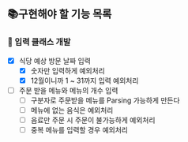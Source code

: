 ## 📚구현해야 할 기능 목록
### 🧮 입력 클래스 개발
- [x] 식당 예상 방문 날짜 입력
  - [x] 숫자만 입력하게 예외처리
  - [x] 12월이니까 1 ~ 31까지 입력 예외처리
- [ ] 주문 받을 메뉴와 메뉴의 개수 입력
  - [ ] 구분자로 주문받을 메뉴를 Parsing 가능하게 만든다
  - [ ] 메뉴에 없는 음식은 예외처리
  - [ ] 음료만 주문 시 주문이 불가능하게 예외처리
  - [ ] 중복 메뉴를 입력할 경우 예외처리